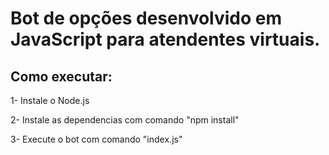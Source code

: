 # Bot de opções desenvolvido em JavaScript para atendentes virtuais.

## Como executar:

1- Instale o Node.js

2- Instale as dependencias com comando "npm install"

3- Execute o bot com comando "index.js"
